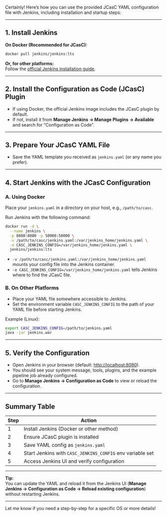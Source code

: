 Certainly! Here’s how you can use the provided JCasC YAML configuration file with Jenkins, including installation and startup steps:

---

## **1. Install Jenkins**

**On Docker (Recommended for JCasC):**
```bash
docker pull jenkins/jenkins:lts
```

**Or, for other platforms:**  
Follow the [official Jenkins installation guide](https://www.jenkins.io/doc/book/installing/).

---

## **2. Install the Configuration as Code (JCasC) Plugin**

- If using Docker, the official Jenkins image includes the JCasC plugin by default.
- If not, install it from **Manage Jenkins → Manage Plugins → Available** and search for “Configuration as Code”.

---

## **3. Prepare Your JCasC YAML File**

- Save the YAML template you received as `jenkins.yaml` (or any name you prefer).

---

## **4. Start Jenkins with the JCasC Configuration**

### **A. Using Docker**

Place your `jenkins.yaml` in a directory on your host, e.g., `/path/to/casc`.

Run Jenkins with the following command:

```bash
docker run -d \
  --name jenkins \
  -p 8080:8080 -p 50000:50000 \
  -v /path/to/casc/jenkins.yaml:/var/jenkins_home/jenkins.yaml \
  -e CASC_JENKINS_CONFIG=/var/jenkins_home/jenkins.yaml \
  jenkins/jenkins:lts
```

- `-v /path/to/casc/jenkins.yaml:/var/jenkins_home/jenkins.yaml` mounts your config file into the Jenkins container.
- `-e CASC_JENKINS_CONFIG=/var/jenkins_home/jenkins.yaml` tells Jenkins where to find the JCasC file.

### **B. On Other Platforms**

- Place your YAML file somewhere accessible to Jenkins.
- Set the environment variable `CASC_JENKINS_CONFIG` to the path of your YAML file before starting Jenkins.

Example (Linux):
```bash
export CASC_JENKINS_CONFIG=/path/to/jenkins.yaml
java -jar jenkins.war
```

---

## **5. Verify the Configuration**

- Open Jenkins in your browser (default: [http://localhost:8080](http://localhost:8080)).
- You should see your system message, tools, plugins, and the example pipeline job already configured.
- Go to **Manage Jenkins → Configuration as Code** to view or reload the configuration.

---

## **Summary Table**

| Step | Action                                                      |
|------|-------------------------------------------------------------|
| 1    | Install Jenkins (Docker or other method)                    |
| 2    | Ensure JCasC plugin is installed                            |
| 3    | Save YAML config as `jenkins.yaml`                          |
| 4    | Start Jenkins with `CASC_JENKINS_CONFIG` env variable set   |
| 5    | Access Jenkins UI and verify configuration                  |

---

**Tip:**  
You can update the YAML and reload it from the Jenkins UI (**Manage Jenkins → Configuration as Code → Reload existing configuration**) without restarting Jenkins.

---

Let me know if you need a step-by-step for a specific OS or more details!
